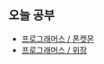 ## 오늘 공부

- [프로그래머스 / 폰켓몬](https://github.com/fDevJc/my-study/blob/main/src/main/java/hello/mystudy/programmers/lv1/%ED%8F%B0%EC%BC%93%EB%AA%AC.java)
- [프로그래머스 / 위장](https://github.com/fDevJc/my-study/blob/main/src/main/java/hello/mystudy/programmers/lv1/%EC%9C%84%EC%9E%A5.java)
